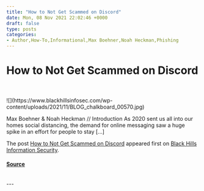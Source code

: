 ```yaml
---
title: "How to Not Get Scammed on Discord"
date: Mon, 08 Nov 2021 22:02:46 +0000
draft: false
type: posts
categories: 
- Author,How-To,Informational,Max Boehner,Noah Heckman,Phishing
---
```

# How to Not Get Scammed on Discord

<br/>

<br/>
![](https://www.blackhillsinfosec.com/wp-content/uploads/2021/11/BLOG_chalkboard_00570.jpg)

Max Boehner & Noah Heckman // Introduction As 2020 sent us all into our homes social distancing, the demand for online messaging saw a huge spike in an effort for people to stay \[…\]

The post [How to Not Get Scammed on Discord](https://www.blackhillsinfosec.com/how-to-not-get-scammed-on-discord/) appeared first on [Black Hills Information Security](https://www.blackhillsinfosec.com).

#### [Source](https://www.blackhillsinfosec.com/how-to-not-get-scammed-on-discord/)

<br/>
---
